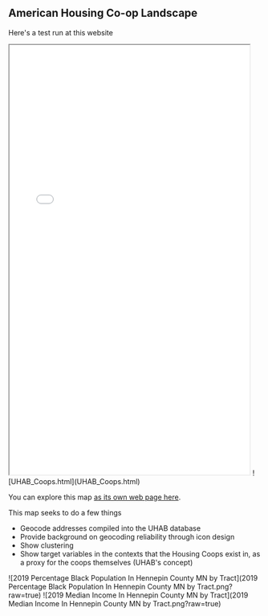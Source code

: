 ## American Housing Co-op Landscape

Here's a test run at this website

<iframe src="UHAB_Coops.html" height="855" width="95%"></iframe>
![UHAB_Coops.html](UHAB_Coops.html)

You can explore this map [as its own web page here](UHAB_Coops.html).

  This map seeks to do a few things
  * Geocode addresses compiled into the UHAB database
  * Provide background on geocoding reliability through icon design
  * Show clustering
  * Show target variables in the contexts that the Housing Coops exist in, as a proxy for the coops themselves (UHAB's concept)


![2019 Percentage Black Population In Hennepin County MN by Tract](2019 Percentage Black Population In Hennepin County MN by Tract.png?raw=true)
![2019 Median Income In Hennepin County MN by Tract](2019 Median Income In Hennepin County MN by Tract.png?raw=true)
